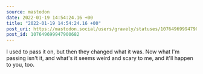 ```yaml
---
source: mastodon
date: 2022-01-19 14:54:24.16 +00
title: "2022-01-19 14:54:24.16 +00"
post_uri: https://mastodon.social/users/gravely/statuses/107649699947900682
post_id: 107649699947900682
---
```

I used to pass it on, but then they changed what it was. Now what I'm passing isn't it, and what's it seems weird and scary to me, and it'll happen to you, too.


